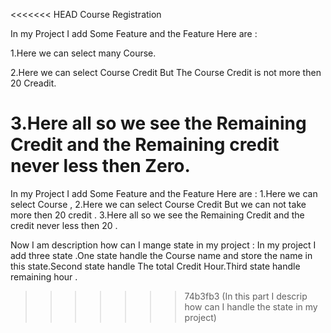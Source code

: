 <<<<<<< HEAD
Course Registration

In my Project I add Some Feature and the Feature Here are :

1.Here we can select many Course.

2.Here we can select Course Credit But The Course Credit is not more then 20 Creadit.

3.Here all so we see the Remaining Credit and the Remaining credit never less then Zero.
=======
In my Project I add Some Feature and the Feature Here are :
1.Here we can select Course ,
2.Here we can select Course Credit But we can not take more then 20 credit .
3.Here all so we see the Remaining Credit and the credit never less then 20 .

Now I am description how can I mange state in my project :
In my project I add three state .One state handle the Course name and store the name in this state.Second state handle The total Credit Hour.Third state handle remaining hour .
>>>>>>> 74b3fb3 (In this part I descrip how can I handle the state in my project)
